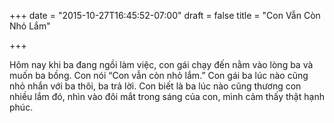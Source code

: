 +++
date = "2015-10-27T16:45:52-07:00"
draft = false
title = "Con Vẫn Còn Nhỏ Lắm"

+++


Hôm nay khi ba đang ngồi làm việc, con gái chạy đến nằm vào lòng ba và muốn ba bồng. Con nói “Con vẫn còn nhỏ lắm.” Con gái ba lúc nào cũng nhỏ nhắn với ba thôi, ba trả lời. Con biết là ba lúc nào cũng thương con nhiều lắm đó, nhìn vào đôi mắt trong sáng của con, mình cảm thấy thật hạnh phúc.

